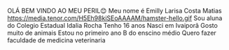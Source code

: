 OLÁ BEM VINDO AO MEU PERIL😊
Meu nome é Emilly Larisa Costa Matias
https://media.tenor.com/H5Eh98kiSEoAAAAM/hamster-hello.gif
Sou aluna do Colegio Estadual Idalia Rocha
Tenho 16 anos
Nasci em Ivaiporã
Gosto muito de animais
Estou no primeiro ano B do enscino médio
Quero fazer faculdade de medicina veterinaria
